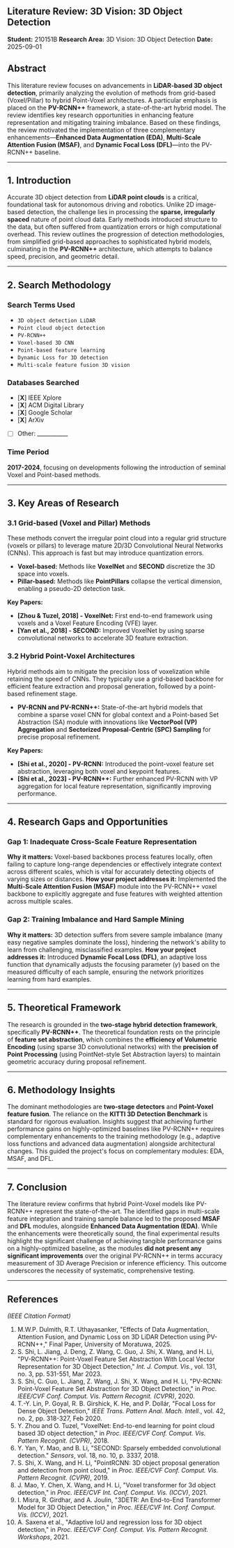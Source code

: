 ## Literature Review: 3D Vision: 3D Object Detection

**Student:** 210151B
**Research Area:** 3D Vision: 3D Object Detection
**Date:** 2025-09-01

## Abstract

This literature review focuses on advancements in **LiDAR-based 3D object detection**, primarily analyzing the evolution of methods from grid-based (Voxel/Pillar) to hybrid Point-Voxel architectures. A particular emphasis is placed on the **PV-RCNN++** framework, a state-of-the-art hybrid model. The review identifies key research opportunities in enhancing feature representation and mitigating training imbalance. Based on these findings, the review motivated the implementation of three complementary enhancements—**Enhanced Data Augmentation (EDA)**, **Multi-Scale Attention Fusion (MSAF)**, and **Dynamic Focal Loss (DFL)**—into the PV-RCNN++ baseline.

---

## 1. Introduction

Accurate 3D object detection from **LiDAR point clouds** is a critical, foundational task for autonomous driving and robotics. Unlike 2D image-based detection, the challenge lies in processing the **sparse, irregularly spaced** nature of point cloud data. Early methods introduced structure to the data, but often suffered from quantization errors or high computational overhead. This review outlines the progression of detection methodologies, from simplified grid-based approaches to sophisticated hybrid models, culminating in the **PV-RCNN++** architecture, which attempts to balance speed, precision, and geometric detail.

---

## 2. Search Methodology

### Search Terms Used
- `3D object detection LiDAR`
- `Point cloud object detection`
- `PV-RCNN++`
- `Voxel-based 3D CNN`
- `Point-based feature learning`
- `Dynamic Loss for 3D detection`
- `Multi-scale feature fusion 3D vision`

### Databases Searched
- [**X**] IEEE Xplore
- [**X**] ACM Digital Library
- [**X**] Google Scholar
- [**X**] ArXiv
- [ ] Other: ___________

### Time Period
**2017-2024**, focusing on developments following the introduction of seminal Voxel and Point-based methods.

---

## 3. Key Areas of Research

### 3.1 Grid-based (Voxel and Pillar) Methods
These methods convert the irregular point cloud into a regular grid structure (voxels or pillars) to leverage mature 2D/3D Convolutional Neural Networks (CNNs). This approach is fast but may introduce quantization errors.
* **Voxel-based:** Methods like **VoxelNet** and **SECOND** discretize the 3D space into voxels.
* **Pillar-based:** Methods like **PointPillars** collapse the vertical dimension, enabling a pseudo-2D detection task.

**Key Papers:**
- **[Zhou & Tuzel, 2018] - VoxelNet:** First end-to-end framework using voxels and a Voxel Feature Encoding (VFE) layer.
- **[Yan et al., 2018] - SECOND:** Improved VoxelNet by using sparse convolutional networks to accelerate 3D feature extraction.

### 3.2 Hybrid Point-Voxel Architectures
Hybrid methods aim to mitigate the precision loss of voxelization while retaining the speed of CNNs. They typically use a grid-based backbone for efficient feature extraction and proposal generation, followed by a point-based refinement stage.
* **PV-RCNN and PV-RCNN++:** State-of-the-art hybrid models that combine a sparse voxel CNN for global context and a Point-based Set Abstraction (SA) module with innovations like **VectorPool (VP) Aggregation** and **Sectorized Proposal-Centric (SPC) Sampling** for precise proposal refinement.

**Key Papers:**
- **[Shi et al., 2020] - PV-RCNN:** Introduced the point-voxel feature set abstraction, leveraging both voxel and keypoint features.
- **[Shi et al., 2023] - PV-RCNN++:** Further enhanced PV-RCNN with VP aggregation for local feature representation, significantly improving performance.

---

## 4. Research Gaps and Opportunities

### Gap 1: Inadequate Cross-Scale Feature Representation
**Why it matters:** Voxel-based backbones process features locally, often failing to capture long-range dependencies or effectively integrate context across different scales, which is vital for accurately detecting objects of varying sizes or distances.
**How your project addresses it:** Implemented the **Multi-Scale Attention Fusion (MSAF)** module into the PV-RCNN++ voxel backbone to explicitly aggregate and fuse features with weighted attention across multiple scales.

### Gap 2: Training Imbalance and Hard Sample Mining
**Why it matters:** 3D detection suffers from severe sample imbalance (many easy negative samples dominate the loss), hindering the network's ability to learn from challenging, misclassified examples.
**How your project addresses it:** Introduced **Dynamic Focal Loss (DFL)**, an adaptive loss function that dynamically adjusts the focusing parameter ($\gamma$) based on the measured difficulty of each sample, ensuring the network prioritizes learning from hard examples.

---

## 5. Theoretical Framework

The research is grounded in the **two-stage hybrid detection framework**, specifically **PV-RCNN++**. The theoretical foundation rests on the principle of **feature set abstraction**, which combines the **efficiency of Volumetric Encoding** (using sparse 3D convolutional networks) with the **precision of Point Processing** (using PointNet-style Set Abstraction layers) to maintain geometric accuracy during proposal refinement.

---

## 6. Methodology Insights

The dominant methodologies are **two-stage detectors** and **Point-Voxel feature fusion**. The reliance on the **KITTI 3D Detection Benchmark** is standard for rigorous evaluation. Insights suggest that achieving further performance gains on highly-optimized baselines like PV-RCNN++ requires complementary enhancements to the training methodology (e.g., adaptive loss functions and advanced data augmentation) alongside architectural changes. This guided the project's focus on complementary modules: EDA, MSAF, and DFL.

---

## 7. Conclusion

The literature review confirms that hybrid Point-Voxel models like PV-RCNN++ represent the state-of-the-art. The identified gaps in multi-scale feature integration and training sample balance led to the proposed **MSAF** and **DFL** modules, alongside **Enhanced Data Augmentation (EDA)**. While the enhancements were theoretically sound, the final experimental results highlight the significant challenge of achieving tangible performance gains on a highly-optimized baseline, as the modules **did not present any significant improvements** over the original PV-RCNN++ in terms accuracy measurement of 3D Average Precision or inference efficiency. This outcome underscores the necessity of systematic, comprehensive testing.

---

## References

*(IEEE Citation Format)*

1.  M.W.P. Dulmith, R.T. Uthayasanker, "Effects of Data Augmentation, Attention Fusion, and Dynamic Loss on 3D LiDAR Detection using PV-RCNN++," Final Paper, University of Moratuwa, 2025.
2.  S. Shi, L. Jiang, J. Deng, Z. Wang, C. Guo, J. Shi, X. Wang, and H. Li, "PV-RCNN++: Point-Voxel Feature Set Abstraction With Local Vector Representation for 3D Object Detection," *Int. J. Comput. Vis.*, vol. 131, no. 3, pp. 531-551, Mar 2023.
3.  S. Shi, C. Guo, L. Jiang, Z. Wang, J. Shi, X. Wang, and H. Li, "PV-RCNN: Point-Voxel Feature Set Abstraction for 3D Object Detection," in *Proc. IEEE/CVF Conf. Comput. Vis. Pattern Recognit. (CVPR)*, 2020.
4.  T.-Y. Lin, P. Goyal, R. B. Girshick, K. He, and P. Dollár, "Focal Loss for Dense Object Detection," *IEEE Trans. Pattern Anal. Mach. Intell.*, vol. 42, no. 2, pp. 318-327, Feb 2020.
5.  Y. Zhou and O. Tuzel, "VoxelNet: End-to-end learning for point cloud based 3D object detection," in *Proc. IEEE/CVF Conf. Comput. Vis. Pattern Recognit. (CVPR)*, 2018.
6.  Y. Yan, Y. Mao, and B. Li, "SECOND: Sparsely embedded convolutional detection." *Sensors*, vol. 18, no. 10, p. 3337, 2018.
7.  S. Shi, X. Wang, and H. Li, "PointRCNN: 3D object proposal generation and detection from point cloud," in *Proc. IEEE/CVF Conf. Comput. Vis. Pattern Recognit. (CVPR)*, 2019.
8.  J. Mao, Y. Chen, X. Wang, and H. Li, "Voxel transformer for 3d object detection," in *Proc. IEEE/CVF Int. Conf. Comput. Vis. (ICCV)*, 2021.
9.  I. Misra, R. Girdhar, and A. Joulin, "3DETR: An End-to-End Transformer Model for 3D Object Detection," in *Proc. IEEE/CVF Int. Conf. Comput. Vis. (ICCV)*, 2021.
10. A. Saxena et al., "Adaptive IoU and regression loss for 3D object detection," in *Proc. IEEE/CVF Conf. Comput. Vis. Pattern Recognit. Workshops*, 2021.
